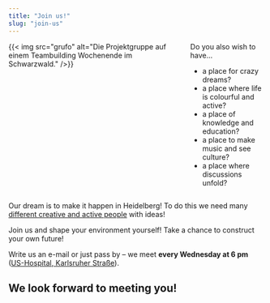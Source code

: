 ```yaml
---
title: "Join us!"
slug: "join-us"
---
```



<div class="columns">
    <div class="column">
        {{< img src="grufo" alt="Die Projektgruppe auf einem Teambuilding Wochenende im Schwarzwald." />}}
    </div>
    <div class="column">
        Do you also wish to have...
        <ul>
        <li>a place for crazy dreams?</li>
        <li>a place where life is colourful and active?</li>
        <li>a place of knowledge and education?</li>
        <li>a place to make music and see culture?</li>
        <li>a place where discussions unfold?</li>
        </ul>
    </div>
</div>

Our dream is to make it happen in Heidelberg! To do this we need many [different creative and active people](/en/about-us) with ideas!

Join us and shape your environment yourself!
Take a chance to construct your own future!

Write us an e-mail or just pass by – we meet **every Wednesday at 6 pm** ([US-Hospital, Karlsruher Straße](https://www.openstreetmap.org/#map=17/49.37609/8.68707)).

## We look forward to meeting you!
